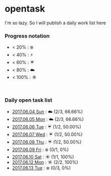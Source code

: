 # opentask
I'm so lazy. So I will publish a daily work list here

### Progress notation
- < 20% : :snowflake:
- < 40% : :zap:
- < 60% : :umbrella:
- < 80% : :cloud:
- < 100% : :sunny:

<br>

### Daily open task list
- ​[2017.06.04 Sun](20170604.md) : :cloud: (2/3, 66.66%)
- ​[2017.06.05 Mon](20170605.md) : :cloud: (2/3, 66.66%)
- [2017.06.06 Tue](20170606.md) : :umbrella: (1/2, 50.00%) 
- [2017.06.07 Wed](20170607.md) : :umbrella: (1/2, 50.00%)
- [2017.06.08 Thu](20170608.md) : :umbrella: (1/2, 50.00%)
- [2017.06.09 Fri](20170609.md) : :snowflake: (0/1, 0%)
- [2017.06.10 Sat](20170610.md) : :sunny: (1/1, 100%)
- [2017.06.12 Mon](20170612.md) : :sunny: (2/2, 100%)
- [2017.06.13 Tue](20170613.md) : :snowflake: (0/3, 0%)
